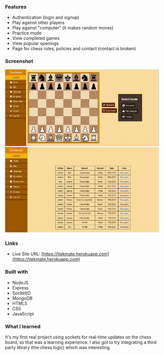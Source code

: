 ### Features

- Authentication (login and signup)
- Play against other players
- Play against "computer" (it makes random moves)
- Practice mode
- View completed games
- View popular openings
- Page for chess rules, policies and contact (contact is broken)

### Screenshot

![theme-dark](./images/practice.JPG)
![theme-light](./images/my-games.JPG)

### Links

- Live Site URL: [https://tjekmate.herokuapp.com](https://tjekmate.herokuapp.com)

### Built with

- NodeJS
- Express
- SocketIO
- MongoDB
- HTML5
- CSS
- JavaScript

### What I learned

It's my first real project using sockets for real-time updates on the chess board, so that was a learning experience. I also got to try integrating a third party library (the chess logic) which was interesting.
